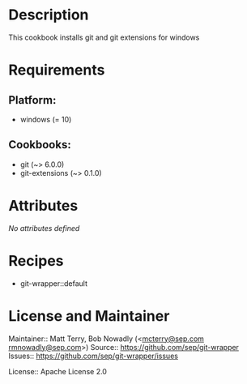 # Description

This cookbook installs git and git extensions for windows

# Requirements

## Platform:

* windows (= 10)

## Cookbooks:

* git (~> 6.0.0)
* git-extensions (~> 0.1.0)

# Attributes

*No attributes defined*

# Recipes

* git-wrapper::default

# License and Maintainer

Maintainer:: Matt Terry, Bob Nowadly (<mcterry@sep.com rmnowadly@sep.com>)
Source:: https://github.com/sep/git-wrapper
Issues:: https://github.com/sep/git-wrapper/issues

License:: Apache License 2.0
